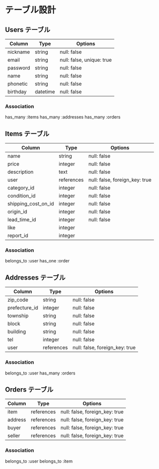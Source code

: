 # テーブル設計


## Users テーブル
|Column        |Type    |Options                  |
|--------------|--------|-------------------------|
|nickname      |string  |null: false              |
|email         |string  |null: false, unique: true|
|password      |string  |null: false              |
|name          |string  |null: false              |
|phonetic      |string  |null: false              |
|birthday      |datetime|null: false              |

### Association
has_many :items
has_many :addresses
has_many :orders



## Items テーブル
|Column               |Type       |Options                       |
|---------------------|-----------|------------------------------|
|name                 |string     |null: false                   |
|price                |integer    |null: false                   |
|description          |text       |null: false                   |
|user                 |references |null: false, foreign_key: true|
|category_id          |integer    |null: false                   |
|condition_id         |integer    |null: false                   |
|shipping_cost_on_id  |integer    |null: false                   |
|origin_id            |integer    |null: false                   |
|lead_time_id         |integer    |null: false                   |
|like                 |integer    |                              |
|report_id            |integer    |                              |

### Association
belongs_to :user
has_one :order



## Addresses テーブル
|Column           |Type       |Options                       |
|-----------------|-----------|------------------------------|
|zip_code         |string     |null: false| 
|prefecture_id    |integer    |null: false|
|township         |string     |null: false|
|block            |string     |null: false|
|building         |string     |null: false|
|tel              |integer    |null: false|
|user             |references |null: false, foreign_key: true|

### Association
belongs_to :user
has_many :orders



## Orders テーブル
|Column           |Type       |Options                        |
|-----------------|-----------|-------------------------------|
|item             |references |null: false, foreign_key: true |
|address          |references |null: false, foreign_key: true |
|buyer            |references |null: false, foreign_key: true |
|seller           |references |null: false, foreign_key: true |

### Association
belongs_to :user
belongs_to :item

